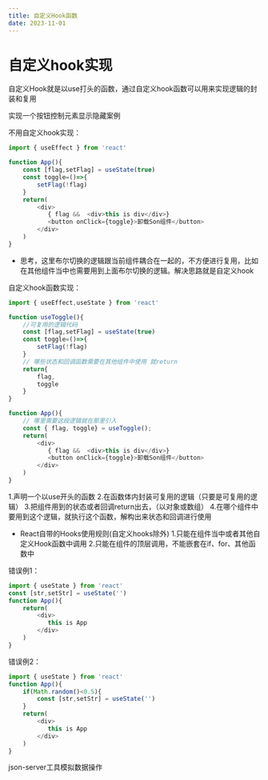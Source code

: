 ```yaml
---
title: 自定义Hook函数
date: 2023-11-01
---
```




# 自定义hook实现

自定义Hook就是以use打头的函数，通过自定义hook函数可以用来实现逻辑的封装和复用

实现一个按钮控制元素显示隐藏案例

不用自定义hook实现：

```javascript
import { useEffect } from 'react'

function App(){
    const [flag,setFlag] = useState(true)
    const toggle=()=>{
        setFlag(!flag)
    }   
    return(
        <div>
           { flag &&  <div>this is div</div>}
           <button onClick={toggle}>卸载Son组件</button>
        </div>
    )
}
```
- 思考，这里布尔切换的逻辑跟当前组件耦合在一起的，不方便进行复用，比如在其他组件当中也需要用到上面布尔切换的逻辑。解决思路就是自定义hook

自定义hook函数实现：

```javascript
import { useEffect,useState } from 'react'

function useToggle(){
    //可复用的逻辑代码
    const [flag,setFlag] = useState(true)
    const toggle=()=>{
        setFlag(!flag)
    }   
    // 哪些状态和回调函数需要在其他组件中使用 就return
    return{
        flag,
        toggle
    }
}

function App(){
    // 哪里需要这段逻辑就在那里引入
    const { flag, toggle} = useToggle();
    return(
        <div>
           { flag &&  <div>this is div</div>}
           <button onClick={toggle}>卸载Son组件</button>
        </div>
    )
}
```
1.声明一个以use开头的函数
2.在函数体内封装可复用的逻辑（只要是可复用的逻辑）
3.把组件用到的状态或者回调return出去，（以对象或数组）
4.在哪个组件中要用到这个逻辑，就执行这个函数，解构出来状态和回调进行使用

- React自带的Hooks使用规则(自定义hooks除外)
1.只能在组件当中或者其他自定义Hook函数中调用
2.只能在组件的顶层调用，不能嵌套在if、for、其他函数中

错误例1：
```javascript
import { useState } from 'react'
const [str,setStr] = useState('')
function App(){
    return(
        <div>
           this is App
        </div>
    )
}
```

错误例2：
```javascript
import { useState } from 'react'
function App(){
    if(Math.random()<0.5){
        const [str,setStr] = useState('')
    }
    return(
        <div>
           this is App
        </div>
    )
}
```

json-server工具模拟数据操作

